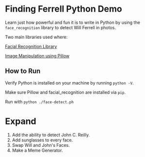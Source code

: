 # Finding Ferrell Python Demo

Learn just how powerful and fun it is to write in Python by using the `face_recognition` library to detect Will Ferrell in photos.

Two main libraries used where:

[Facial Recognition Library](https://github.com/ageitgey/face_recognition)

[Image Manipulation using Pillow](https://github.com/python-pillow/Pillow)

## How to Run

Verify Python is installed on your machine by running `python -V`.

Make sure Pillow and facial_recognition are installed via `pip`.

Run with `python ./face-detect.ph`

# Expand

1. Add the ability to detect John C. Reilly.
2. Add sunglasses to every face.
3. Swap Will and John's Faces.
4. Make a Meme Generator.